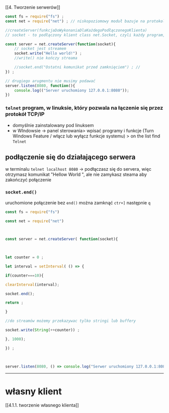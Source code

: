 [[4. Tworzenie serwerów]]

```js
const fs = require("fs") ;
const net = require("net") ; // niskopoziomowy moduł bazuje na protokole TCP/IP

//createServer(funkcjaDoWykonaniaDlaKażdegoPodłączonegoKlienta)
// socket - to podłączony klient class net.Socket, czyli każdy program, który posługuje się protokołem TCP/IP

const server = net.createServer(function(socket){
    // socket jest streamem
    socket.write("Hello world!") ;
	//write() nie kończy streama

	//socket.end("Ostatni komunikat przed zamknięciem") ; //
}) ;

// drugiego arugmentu nie musimy podawać
server.listen(8080, function(){
    console.log(("Server uruchomiony 127.0.0.1:8080"));
})
```
### `telnet` program, w linuksie, który pozwala na łączenie się przez protokół TCP/IP 
- domyślnie zainstalowany pod linuksem
- w WIndowsie -> panel sterowania> wpisać programy i funkcje (Turn Windows Feature / włącz lub wyłącz funkcje systemu) > on the list find `Telnet`

## podłączenie się do działającego serwera
w terminalu `telnet localhost 8080` -> podłączasz się do servera, więc otrzymasz komunikat "Hellow World ", ale nie zamykasz steama
aby zakończyć połączenie
### `socket.end()`

uruchomione połączenie bez `end()` można zamknąć `ctr+]` następnie `q` 

```js
const fs = require("fs")

const net = require("net")

  

const server = net.createServer( function(socket){

  

let counter = 0 ;

let interval = setInterval( () => {

if(counter===10){

clearInterval(interval);

socket.end();

return ;

}

//do streamów możemy przekazywac tylko stringi lub buffery

socket.write(String(++counter)) ;

}, 1000);

}) ;

  

server.listen(8080, () => console.log("Serwer uruchomiony 127.0.0.1:8080") ) ;
```









------
# własny klient
[[4.1.1. tworzenie własnego klienta]]



